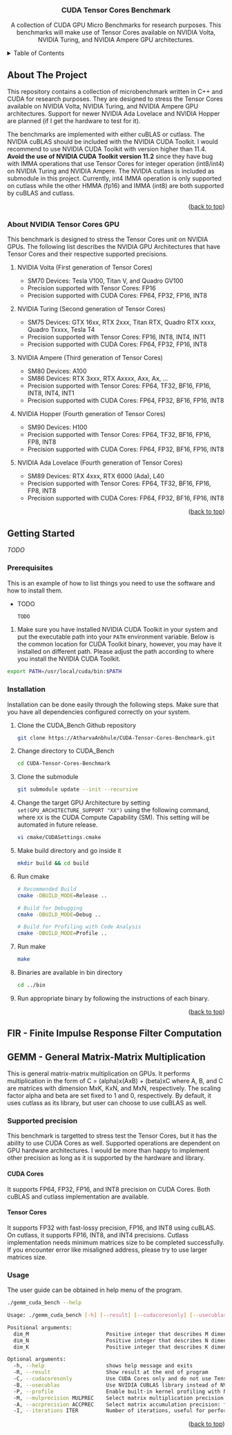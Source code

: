 <!-- PROJECT LOGO -->
<br />
<div align="center">

  <h3 align="center">CUDA Tensor Cores Benchmark</h3>

  <p align="center">
    A collection of CUDA GPU Micro Benchmarks for research purposes. This benchmarks will make use of Tensor Cores available on NVIDIA Volta, NVIDIA Turing, and NVIDIA Ampere GPU architectures.
  </p>
</div>



<!-- TABLE OF CONTENTS -->
<details>
  <summary>Table of Contents</summary>
  <ol>
    <li>
      <a href="#about-the-project">About The Project</a>
      <ul>
        <li><a href="#about-nvidia-tensor-cores-gpu">About NVIDIA Tensor Cores GPU</a></li>
        <li><a href="#built-with">Built With</a></li>
      </ul>
    </li>
    <li>
      <a href="#getting-started">Getting Started</a>
      <ul>
        <li><a href="#prerequisites">Prerequisites</a></li>
        <li><a href="#installation">Installation</a></li>
      </ul>
    </li>
    <li><a href="#gemm-general-matrix-matrix-multiplication">GEMM - General Matrix-Matrix Multiplication</a></li>
    <li><a href="#roadmap">Roadmap</a></li>

    <li><a href="#license">License</a></li>
    <li><a href="#contact">Contact</a></li>
    <li><a href="#acknowledgments">Acknowledgments</a></li>
  </ol>
</details>



<!-- ABOUT THE PROJECT -->
## About The Project

This repository contains a collection of microbenchmark written in C++ and CUDA for research purposes. They are designed to stress the Tensor Cores available on NVIDIA Volta, NVIDIA Turing, and NVIDIA Ampere GPU architectures. Support for newer NVIDIA Ada Lovelace and NVIDIA Hopper are planned (if I get the hardware to test for it).

The benchmarks are implemented with either cuBLAS or cutlass. The NVIDIA cuBLAS should be included with the NVIDIA CUDA Toolkit. I would recommend to use NVIDIA CUDA Toolkit with version higher than 11.4. **Avoid the use of NVIDIA CUDA Toolkit version 11.2** since they have bug with IMMA operations that use Tensor Cores for integer operation (int8/int4) on NVIDIA Turing and NVIDIA Ampere. The NVIDIA cutlass is included as submodule in this project. Currently, int4 IMMA operation is only supported on cutlass while the other HMMA (fp16) and IMMA (int8) are both supported by cuBLAS and cutlass. 

<p align="right">(<a href="#readme-top">back to top</a>)</p>

### About NVIDIA Tensor Cores GPU
This benchmark is designed to stress the Tensor Cores unit on NVIDIA GPUs. The following list describes the NVIDIA GPU Architectures that have Tensor Cores and their respective supported precisions.
1. NVIDIA Volta (First generation of Tensor Cores)
   - SM70 Devices: Tesla V100, Titan V, and Quadro GV100
   - Precision supported with Tensor Cores: FP16
   - Precision supported with CUDA Cores: FP64, FP32, FP16, INT8

2. NVIDIA Turing (Second generation of Tensor Cores)
   - SM75 Devices: GTX 16xx, RTX 2xxx, Titan RTX, Quadro RTX xxxx, Quadro Txxxx, Tesla T4 
   - Precision supported with Tensor Cores: FP16, INT8, INT4, INT1
   - Precision supported with CUDA Cores: FP64, FP32, FP16, INT8

3. NVIDIA Ampere (Third generation of Tensor Cores)
   - SM80 Devices: A100
   - SM86 Devices: RTX 3xxx, RTX Axxxx, Axx, Ax, ...
   - Precision supported with Tensor Cores: FP64, TF32, BF16, FP16, INT8, INT4, INT1
   - Precision supported with CUDA Cores: FP64, FP32, BF16, FP16, INT8

4. NVIDIA Hopper (Fourth generation of Tensor Cores)
   - SM90 Devices: H100
   - Precision supported with Tensor Cores: FP64, TF32, BF16, FP16, FP8, INT8
   - Precision supported with CUDA Cores: FP64, FP32, BF16, FP16, INT8

5. NVIDIA Ada Lovelace (Fourth generation of Tensor Cores)
   - SM89 Devices: RTX 4xxx, RTX 6000 (Ada), L40
   - Precision supported with Tensor Cores: FP64, TF32, BF16, FP16, FP8, INT8
   - Precision supported with CUDA Cores: FP64, FP32, BF16, FP16, INT8

<p align="right">(<a href="#readme-top">back to top</a>)</p>





<!-- GETTING STARTED -->
## Getting Started

_TODO_

### Prerequisites

This is an example of how to list things you need to use the software and how to install them.
* TODO
  ```sh
  TODO
  ```
1. Make sure you have installed NVIDIA CUDA Toolkit in your system and put the executable path into your `PATH` environment variable. Below is the common location for CUDA Toolkit binary, however, you may have it installed on different path. Please adjust the path according to where you install the NVIDIA CUDA Toolkit. 
  ```sh
  export PATH=/usr/local/cuda/bin:$PATH
  ```

### Installation

Installation can be done easily through the following steps. Make sure that you have all dependencies configured correctly on your system. 

1. Clone the CUDA_Bench Github repository
   ```sh
   git clone https://AtharvaAnbhule/CUDA-Tensor-Cores-Benchmark.git
   ```
2. Change directory to CUDA_Bench
   ```sh
   cd CUDA-Tensor-Cores-Benchmark
   ```
3. Clone the submodule
   ```sh
   git submodule update --init --recursive
   ```
4. Change the target GPU Architecture by setting `set(GPU_ARCHITECTURE_SUPPORT "XX")` using the following command, where `XX` is the CUDA Compute Capability (SM). This setting will be automated in future release.
   ```sh
   vi cmake/CUDASettings.cmake
   ```
5. Make build directory and go inside it
   ```sh
   mkdir build && cd build
   ```
6. Run cmake
   ```sh
   # Recommended Build
   cmake -DBUILD_MODE=Release ..

   # Build for Debugging
   cmake -DBUILD_MODE=Debug ..

   # Build for Profiling with Code Analysis
   cmake -DBUILD_MODE=Profile ..
   ```
7. Run make
   ```sh
   make
   ```
8. Binaries are available in bin directory
   ```sh
   cd ../bin
   ```
9. Run appropriate binary by following the instructions of each binary.

<p align="right">(<a href="#readme-top">back to top</a>)</p>



<!-- Microbenchmark Details -->
## FIR - Finite Impulse Response Filter Computation

<!-- Microbenchmark Details -->
## GEMM - General Matrix-Matrix Multiplication
This is general matrix-matrix multiplication on GPUs. It performs multiplication in the form of C = (alpha)x(AxB) + (beta)xC where A, B, and C are matrices with dimension MxK, KxN, and MxN, respectively. The scaling factor alpha and beta are set fixed to 1 and 0, respectively. By default, it uses cutlass as its library, but user can choose to use cuBLAS as well. 

### Supported precision
This benchmark is targetted to stress test the Tensor Cores, but it has the ability to use CUDA Cores as well. Supported operations are dependent on GPU hardware architectures. I would be more than happy to implement other precision as long as it is supported by the hardware and library.

#### CUDA Cores
It supports FP64, FP32, FP16, and INT8 precision on CUDA Cores. Both cuBLAS and cutlass implementation are available.

#### Tensor Cores
It supports FP32 with fast-lossy precision, FP16, and INT8 using cuBLAS. On cutlass, it supports FP16, INT8, and INT4 precisions. Cutlass implementation needs minimum matrices size to be completed successfully. If you encounter error like misaligned address, please try to use larger matrices size.

### Usage
The user guide can be obtained in help menu of the program.
```sh
./gemm_cuda_bench --help

Usage: ./gemm_cuda_bench [-h] [--result] [--cudacoresonly] [--usecublas] [--profile] [--mulprecision MULPREC] [--accprecision ACCPREC] [--iterations ITER] dim_M dim_N dim_K

Positional arguments:
  dim_M                         Positive integer that describes M dimension of the matrices A(MxK) and C(MxN) 
  dim_N                         Positive integer that describes N dimension of the matrices B(KxN) and C(MxN) 
  dim_K                         Positive integer that describes K dimension of the matrices A(MxK) and B(KxN) 

Optional arguments:
  -h, --help                    shows help message and exits 
  -R, --result                  Show result at the end of program 
  -C, --cudacoresonly           Use CUDA Cores only and do not use Tensor Cores 
  -B, --usecublas               Use NVIDIA CUBLAS library instead of NVIDIA CUTLASS for GEMM 
  -P, --profile                 Enable built-in kernel profiling with NVBench 
  -M, --mulprecision MULPREC    Select matrix multiplication precision: fp64, fp32, fp16, int8, or int4 [default: "fp16"]
  -A, --accprecision ACCPREC    Select matrix accumulation precision: fp64, fp32, fp16, int8, or int4 [default: "fp16"]
  -I, --iterations ITER         Number of iterations, useful for performance profiling [default: 1]
```
<p align="right">(<a href="#readme-top">back to top</a>)</p>



